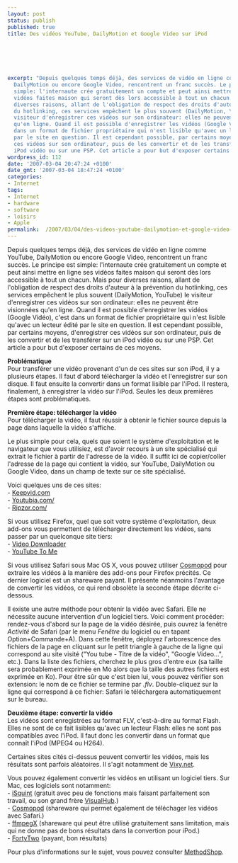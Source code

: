 ```yaml
---
layout: post
status: publish
published: true
title: Des vidéos YouTube, DailyMotion et Google Video sur iPod

  
  



excerpt: "Depuis quelques temps déjà, des services de vidéo en ligne comme YouTube,
  DailyMotion ou encore Google Video, rencontrent un franc succès. Le principe est
  simple: l'internaute crée gratuitement un compte et peut ainsi mettre en ligne ses
  vidéos faites maison qui seront dès lors accessible à tout un chacun. Mais pour
  diverses raisons, allant de l'obligation de respect des droits d'auteur à la prévention
  du hotlinking, ces services empêchent le plus souvent (DailyMotion, YouTube) le
  visiteur d'enregistrer ces vidéos sur son ordinateur: elles ne peuvent être visionnées
  qu'en ligne. Quand il est possible d'enregistrer les vidéos (Google Vidéo), c'est
  dans un format de fichier propriétaire qui n'est lisible qu'avec un lecteur édité
  par le site en question. Il est cependant possible, par certains moyens, d'enregistrer
  ces vidéos sur son ordinateur, puis de les convertir et de les transférer sur un
  iPod vidéo ou sur une PSP. Cet article a pour but d'exposer certains de ces moyens.\r\n\r\n"
wordpress_id: 112
date: '2007-03-04 20:47:24 +0100'
date_gmt: '2007-03-04 18:47:24 +0100'
categories:
- Internet
tags:
- Internet
- hardware
- software
- loisirs
- Apple
permalink:  /2007/03/04/des-videos-youtube-dailymotion-et-google-video-sur-ipod/
---
```

<p>Depuis quelques temps déjà, des services de vidéo en ligne comme YouTube, DailyMotion ou encore Google Video, rencontrent un franc succès. Le principe est simple: l'internaute crée gratuitement un compte et peut ainsi mettre en ligne ses vidéos faites maison qui seront dès lors accessible à tout un chacun. Mais pour diverses raisons, allant de l'obligation de respect des droits d'auteur à la prévention du hotlinking, ces services empêchent le plus souvent (DailyMotion, YouTube) le visiteur d'enregistrer ces vidéos sur son ordinateur: elles ne peuvent être visionnées qu'en ligne. Quand il est possible d'enregistrer les vidéos (Google Vidéo), c'est dans un format de fichier propriétaire qui n'est lisible qu'avec un lecteur édité par le site en question. Il est cependant possible, par certains moyens, d'enregistrer ces vidéos sur son ordinateur, puis de les convertir et de les transférer sur un iPod vidéo ou sur une PSP. Cet article a pour but d'exposer certains de ces moyens.</p>
<p><a id="more"></a><a id="more-112"></a></p>
<p><strong>Problématique</strong><br />
Pour transférer une vidéo provenant d'un de ces sites sur son iPod, il y a plusieurs étapes. Il faut d'abord télécharger la vidéo et l'enregistrer sur son disque. Il faut ensuite la convertir dans un format lisible par l'iPod. Il restera, finalement, à enregistrer la vidéo sur l'iPod. Seules les deux premières étapes sont problématiques.</p>
<p><strong>Première étape: télécharger la vidéo</strong><br />
Pour télécharger la vidéo, il faut réussir à obtenir le fichier source depuis la page dans laquelle la vidéo s'affiche.</p>
<p>Le plus simple pour cela, quels que soient le système d'exploitation et le navigateur que vous utilisiez, est d'avoir recours à un site spécialisé qui extrait le fichier à partir de l'adresse de la vidéo. Il suffit ici de copier/coller l'adresse de la page qui contient la vidéo, sur YouTube, DailyMotion ou Google Video, dans un champ de texte sur ce site spécialisé.</p>
<p>Voici quelques uns de ces sites:<br />
- <a href="http://keepvid.com/">Keepvid.com</a><br />
- <a href="http://www.youtubia.com/">Youtubia.com/</a><br />
- <a href="http://www.ripzor.com/">Ripzor.com/</a></p>
<p>Si vous utilisez Firefox, quel que soit votre système d'exploitation, deux add-ons vous permettent de télécharger directement les vidéos, sans passer par un quelconque site tiers:<br />
- <a href="https://addons.mozilla.org/firefox/2390/">Video Downloader</a><br />
- <a href="http://www.joshkinberg.com/blog/archives/2005/11/greased_google.php">YouTube To Me</a></p>
<p>Si vous utilisez Safari sous Mac OS X, vous pouvez utiliser <a href="http://www.cocoamug.com/cosmopod/">Cosmopod</a> pour extraire les vidéos à la manière des add-ons pour Firefox précités. Ce dernier logiciel est un shareware payant. Il présente néanmoins l'avantage de convertir les vidéos, ce qui rend obsolète la seconde étape décrite ci-dessous.</p>
<p>Il existe une autre méthode pour obtenir la vidéo avec Safari. Elle ne nécessite aucune intervention d'un logiciel tiers. Voici comment procéder: rendez-vous d'abord sur la page de la vidéo désirée, puis ouvrez la fenêtre <em>Activité</em> de Safari (par le menu <i>Fenêtre</i> du logiciel ou en tapant Option+Commande+A). Dans cette fenêtre, déployez l'arborescence des fichiers de la page en cliquant sur le petit triangle à gauche de la ligne qui correspond au site visité ("You tube - Titre de la vidéo", "Google Video...", etc.). Dans la liste des fichiers, cherchez le plus gros d'entre eux (sa taille sera probablement exprimée en Mo alors que la taille des autres fichiers est exprimée en Ko). Pour être sûr que c'est bien lui, vous pouvez vérifier son extension: le nom de ce fichier se termine par <i>.flv</i>. Double-cliquez sur la ligne qui correspond à ce fichier: Safari le téléchargera automatiquement sur le bureau.</p>
<p><strong>Deuxième étape: convertir la vidéo</strong><br />
Les vidéos sont enregistrées au format FLV, c'est-à-dire au format Flash. Elles ne sont de ce fait lisibles qu'avec un lecteur Flash: elles ne sont pas compatibles avec l'iPod. Il faut donc les convertir dans un format que connaît l'iPod (MPEG4 ou H264).</p>
<p>Certaines sites cités ci-dessus peuvent convertir les vidéos, mais les résultats sont parfois aléatoires. Il s'agit notamment de <a href="http://vixy.net/">Vixy.net</a>.</p>
<p>Vous pouvez également convertir les vidéos en utilisant un logiciel tiers. Sur Mac, ces logiciels sont notamment:<br />
- <a href="http://www.isquint.org/">iSquint</a> (gratuit avec peu de fonctions mais faisant parfaitement son travail, ou son grand frère <a href="http://www.techspansion.com/visualhub/">VisualHub</a>.)<br />
- <a href="http://www.cocoamug.com/cosmopod/">Cosmopod</a> (shareware qui permet également de téléchager les vidéos avec Safari.)<br />
- <a href="http://www.ffmpegx.com/fr/index.html">ffmpegX</a> (shareware qui peut être utilisé gratuitement sans limitation, mais qui ne donne pas de bons résultats dans la convertion pour iPod.)<br />
- <a href="http://kaisakura.com/fortytwovx.php">FortyTwo</a> (payant, bon résultats)</p>
<p>Pour plus d'informations sur le sujet, vous pouvez consulter <a href="http://www.methodshop.com/gadgets/tutorials/youtuberip/">MethodShop</a>.</p>
